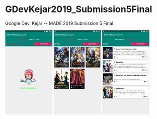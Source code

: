 # GDevKejar2019_Submission5Final
Google Dev. Kejar -- MADE 2019 Submission 5 Final

<p>
  <img src="Screenshot_2019-10-02-10-37-38.png" width="150" />
  <img src="Screenshot_2019-10-02-10-38-01.png" width="150" />
  <img src="Screenshot_2019-10-02-10-38-11.png" width="150" />
</p>
